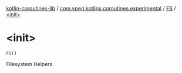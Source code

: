 [kotlin-coroutines-lib](../../index.md) / [com.vperi.kotlinx.coroutines.experimental](../index.md) / [FS](index.md) / [&lt;init&gt;](./-init-.md)

# &lt;init&gt;

`FS()`

Filesystem Helpers

